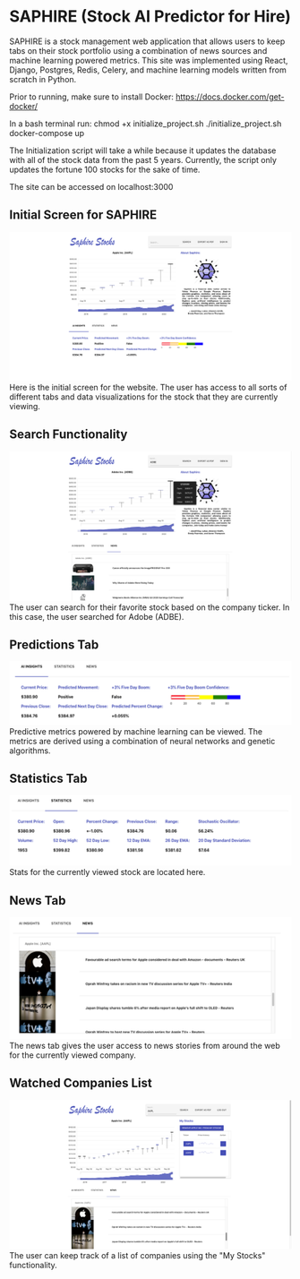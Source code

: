# SAPHIRE (Stock AI Predictor for Hire)
SAPHIRE is a stock management web application that allows users to keep tabs on their stock portfolio using a combination of news sources and machine learning powered metrics. This site was implemented using React, Django, Postgres, Redis, Celery, and machine learning models written from scratch in Python.

Prior to running, make sure to install Docker: https://docs.docker.com/get-docker/

In a bash terminal run:
chmod +x initialize_project.sh
./initialize_project.sh
docker-compose up

The Initialization script will take a while because it updates the database with all of the stock data from the past 5 years. Currently, the script only updates the fortune 100 stocks for the sake of time. 

The site can be accessed on localhost:3000

## Initial Screen for SAPHIRE
![alt text](featurePics/initial.png)
Here is the initial screen for the website. The user has access to all sorts of different tabs and data visualizations for the stock that they are currently viewing. 

## Search Functionality
![alt text](featurePics/search.png)
The user can search for their favorite stock based on the company ticker. In this case, the user searched for Adobe (ADBE).

## Predictions Tab
![alt text](featurePics/predictions.png)
Predictive metrics powered by machine learning can be viewed. The metrics are derived using a combination of neural networks and genetic algorithms.

## Statistics Tab
![alt text](featurePics/statistics.png)
Stats for the currently viewed stock are located here.

## News Tab
![alt text](featurePics/news.png)
The news tab gives the user access to news stories from around the web for the currently viewed company.

## Watched Companies List
![alt text](featurePics/watchedlist.png)
The user can keep track of a list of companies using the "My Stocks" functionality. 